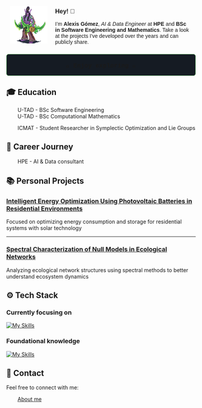 <style>
ul.custom-list, ul.custom-list2, ul.custom-list3, ul.custom-list4 {
  list-style: none;
  padding-left: 0;
}

ul.custom-list li, ul.custom-list2 li, ul.custom-list3 li, ul.custom-list4 li {
  position: relative;
  padding-left: 30px;
}

ul.custom-list li::before, ul.custom-list2 li::before, ul.custom-list3 li::before, ul.custom-list4 li::before {
  content: "";
  background-repeat: no-repeat;
  background-position: center;
  background-size: 20px 20px;
  width: 20px;
  height: 20px;
  position: absolute;
  left: 0;
  top: 0;
}

ul.custom-list li::before {
  background-image: url('assets/utad.png');
}

ul.custom-list2 li::before {
  background-image: url('assets/icmat.png');
}

ul.custom-list3 li::before {
  background-image: url('assets/hpe.png');
}
ul.custom-list4 li::before {
  background-image: url('assets/linkedin.png');
}

.code-block {
  background-color: #151b23; /* GitHub light gray background */
  border: 1px solid #e1e4e8; /* Light border */
  border-radius: 6px; /* Rounded corners */
  font-family: 'SFMono-Regular', Consolas, 'Liberation Mono', Menlo, monospace;
  font-size: 14px;
  line-height: 1;
  animation: borderPulse 3s infinite alternate;
}

@keyframes borderPulse {
  0% {
    border-color: #0065EF;
  }
  50% {
    border-color: #F8AA25; /* Light Blue */
  }
  100% {
    border-color: #01A982; /* Green */
  }
}
.profile-block {
  display: flex;
  align-items: center;
  gap: 20px; /* Space between image and text */
  padding: 10px;
  font-family: Arial, sans-serif;
}

.profile-block img {
  width: 100px;
  height: auto;
}

.profile-block .profile-text {
  flex: 1; /* Allows text to occupy remaining space */
}
</style>




<div class="profile-block">
  <img src="assets/illidan.gif" alt="Illidan GIF" />
  <div class="profile-text">
    <h3>Hey! 👋</h3>
    <p>
      I’m <strong>Alexis Gómez</strong>, <em>AI & Data Engineer</em> at <strong>HPE</strong> 
      and <strong>BSc in Software Engineering and Mathematics</strong>. Take a look at the projects 
      I've developed over the years and can publicly share.
    </p>
  </div>
</div>

<div class="code-block">
    <h3 align="center">🚀 Enjoy exploring 🚀</h3>
</div>                                


## 🎓 Education
<ul class="custom-list">
  <li>U-TAD - BSc Software Engineering</li>
  <li>U-TAD - BSc Computational Mathematics</li>
</ul>
<ul class="custom-list2">
  <li>ICMAT - Student Researcher in Symplectic Optimization and Lie Groups</li>
</ul>

## 💼 Career Journey
<ul class="custom-list3">
  <li>HPE - AI & Data consultant</li>
</ul>


## 📚 Personal Projects

### [Intelligent Energy Optimization Using Photovoltaic Batteries in Residential Environments](https://github.com/AlexisGitHu/SmartMicrogrids)


Focused on optimizing energy consumption and storage for residential systems with solar technology

---

### [Spectral Characterization of Null Models in Ecological Networks](https://github.com/AlexisGitHu/BipartiteNetworks_SAA)

Analyzing ecological network structures using spectral methods to better understand ecosystem dynamics


## ⚙️ Tech Stack

### Currently focusing on

[![My Skills](https://skillicons.dev/icons?i=bash,linux,github,vscode,javascript,python,fastapi,pytorch,mongodb,redis,docker,nginx,kubernetes)](https://skillicons.dev)

### Foundational knowledge

[![My Skills](https://skillicons.dev/icons?i=html,css,bootstrap,javascript,typescript,nodejs,postgresql,cassandra,kafka,java,c,tensorflow)](https://skillicons.dev)

## 📱 Contact
Feel free to connect with me:
<ul class="custom-list4">
 <li><a href="https://www.linkedin.com/in/alexis-g%C3%B3mez-chimeno/">About me</a></li>
</ul>

